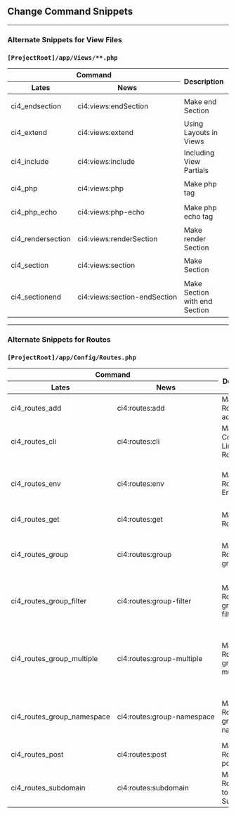 ## Change Command Snippets

---

### Alternate Snippets for View Files

### `[ProjectRoot]/app/Views/**.php`

<table>
<thead>
<tr>
<th align="center" colspan="2">Command</th>
<th align="center" rowspan="2">Description</th>
<th align="center" rowspan="2">Output</th>
</tr>
<tr>
<th align="center">Lates</th>
<th align="center">News</th>
</tr>
</thead>
<tbody>
<tr>
<td>ci4_endsection</td>
<td nowrap>ci4:views:endSection</td>
<td>Make end Section </td>
<td>

```php
<?= $this->endSection() ;?>
```

</td>
</tr>
<!--  -->
<tr>
<td>ci4_extend</td>
<td nowrap>ci4:views:extend</td>
<td>Using Layouts in Views</td>
<td>

```php
<?= $this->extend('layouts') ;?>
```

</td>
</tr>
<!--  -->
<tr>
<td>ci4_include</td>
<td nowrap>ci4:views:include</td>
<td>Including View Partials</td>
<td>

```php
<?= $this->include('sidebar') ;?>
```

</td>
</tr>
<!--  -->
<tr>
<td>ci4_php</td>
<td nowrap>ci4:views:php</td>
<td>Make php tag</td>
<td>

```php
<?php code ;?>
```

</td>
</tr>
<!--  -->
<tr>
<td>ci4_php_echo</td>
<td nowrap>ci4:views:php-echo</td>
<td>Make php echo tag</td>
<td>

```php
<?= code ;?>
```

</td>
</tr>
<!--  -->
<tr>
<td>ci4_rendersection</td>
<td nowrap>ci4:views:renderSection</td>
<td>Make render Section</td>
<td>

```php
<?= $this->renderSection('content') ;?>
```

</td>
</tr>
<!--  -->
<tr>
<td>ci4_section</td>
<td nowrap>ci4:views:section</td>
<td>Make Section</td>
<td>

```php
<?= $this->section('content') ;?>
```

</td>
</tr>
<!--  -->
<tr>
<td>ci4_sectionend</td>
<td nowrap>ci4:views:section-endSection</td>
<td>Make Section with end Section</td>
<td>

```php
<?= $this->section('content') ;?>
<!-- CODE HERE -->
<?= $this->endSection() ;?>
```

</td>
</tr>
</tbody>
</table>

---

### Alternate Snippets for Routes

### `[ProjectRoot]/app/Config/Routes.php`

<table>
<thead>
<tr>
<th align="center" colspan="2">Command</th>
<th align="center" rowspan="2">Description</th>
<th align="center" rowspan="2">Output</th>
</tr>
<tr>
<th align="center">Lates</th>
<th align="center">News</th>
</tr>
</thead>
<tbody>
<tr>
<td>ci4_routes_add</td>
<td nowrap>ci4:routes:add</td>
<td>Make Routes add() </td>
<td>

```php
$routes->add('url', 'ControllerName::index');
```

</td>
</tr>
<!--  -->
<tr>
<td>ci4_routes_cli</td>
<td nowrap>ci4:routes:cli</td>
<td>Make Command-Line only Routes</td>
<td>

```php
$routes->cli('migrate', 'App\Database::migrate');
```

</td>
</tr>
<!--  -->
<tr>
<td>ci4_routes_env</td>
<td nowrap>ci4:routes:env</td>
<td>Make Routes Environment</td>
<td>

```php
$routes->environment('development' , function($routes)
{
    $routes->add('builder','Tools\Builder::index');
});
```

</td>
</tr>
<!--  -->
<tr>
<td>ci4_routes_get</td>
<td nowrap>ci4:routes:get</td>
<td>Make Routes get()</td>
<td>

```php
$routes->get('url', 'ControllerName::index');
```

</td>
</tr>
<!--  -->
<tr>
<td>ci4_routes_group</td>
<td nowrap>ci4:routes:group</td>
<td>Make Routes group()</td>
<td>

```php
$routes->group('admin', function($routes)
{
    //Route
});
```

</td>
</tr>
<!--  -->
<tr>
<td>ci4_routes_group_filter</td>
<td nowrap>ci4:routes:group-filter</td>
<td>Make Routes group() filter</td>
<td>

```php
$routes->group('api' , ['filter' => 'api-auth'], function($routes)
{
    $routes->resource('url');
});
```

</td>
</tr>
<!--  -->
<tr>
<td>ci4_routes_group_multiple</td>
<td nowrap>ci4:routes:group-multiple</td>
<td>Make Routes group() multiple</td>
<td>

```php
$routes->group('admin', function($routes)
{
    $routes->group('users', function($routes)
    {
        //Route
    });
});
```

</td>
</tr>
<!--  -->
<tr>
<td>ci4_routes_group_namespace</td>
<td nowrap>ci4:routes:group-namespace</td>
<td>Make Routes group() namespace</td>
<td>

```php
$routes->group('api' , ['namespace' => 'App\API\v1'], function($routes)
{
    //Route
});
```

</td>
</tr>
<!--  -->
<tr>
<td>ci4_routes_post</td>
<td nowrap>ci4:routes:post</td>
<td>Make Routes post()</td>
<td>

```php
$routes->post('url', 'ControllerName::index');
```

</td>
</tr>
<!--  -->
<tr>
<td>ci4_routes_subdomain</td>
<td nowrap>ci4:routes:subdomain</td>
<td>Make Routes Limit to Subdomains</td>
<td>

```php
$routes->add('from', 'to', ['subdomain' => '*']);
```

</td>
</tr>
<!--  -->
</tbody>
</table>
